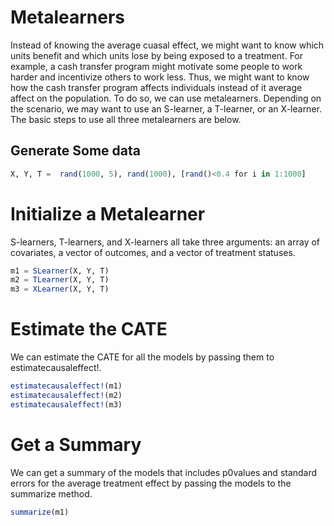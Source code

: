 # Metalearners
Instead of knowing the average cuasal effect, we might want to know which units benefit and 
which units lose by being exposed to a treatment. For example, a cash transfer program might 
motivate some people to work harder and incentivize others to work less. Thus, we might want 
to know how the cash transfer program affects individuals instead of it average affect on 
the population. To do so, we can use metalearners. Depending on the scenario, we may want to 
use an S-learner, a T-learner, or an X-learner. The basic steps to use all three 
metalearners are below.

## Generate Some data
```julia
X, Y, T =  rand(1000, 5), rand(1000), [rand()<0.4 for i in 1:1000]
```

# Initialize a Metalearner
S-learners, T-learners, and X-learners all take three arguments: an array of covariates, a 
vector of outcomes, and a vector of treatment statuses.
```julia
m1 = SLearner(X, Y, T)
m2 = TLearner(X, Y, T)
m3 = XLearner(X, Y, T)
```

# Estimate the CATE
We can estimate the CATE for all the models by passing them to estimatecausaleffect!.
```julia
estimatecausaleffect!(m1)
estimatecausaleffect!(m2)
estimatecausaleffect!(m3)
```

# Get a Summary
We can get a summary of the models that includes p0values and standard errors for the 
average treatment effect by passing the models to the summarize method.
```julia
summarize(m1)
```